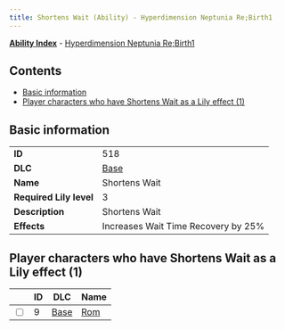 ```yaml
---
title: Shortens Wait (Ability) - Hyperdimension Neptunia Re;Birth1
---
```


[**Ability Index**](/neptunia/rb1/ability/index.html) - [Hyperdimension Neptunia Re;Birth1](/neptunia/rb1)

## Contents

- [Basic information](#basic-information)
- [Player characters who have Shortens Wait as a Lily effect (1)](#player-characters-who-have-shortens-wait-as-a-lily-effect-1)

## Basic information

|   |   |
| -- | -- |
| **ID** | 518 |
| **DLC** | [Base](/neptunia/rb1/dlc/1-base.html) |
| **Name** | Shortens Wait |
| **Required Lily level** | 3 |
| **Description** | Shortens Wait |
| **Effects** | Increases Wait Time Recovery by 25% |


## Player characters who have Shortens Wait as a Lily effect (1)

|    | ID | DLC | Name |
| -- | -- | --- | ---- |
| <input type="checkbox" id="rb1-player-1-9" class="trackbox" /> | 9 | [Base](/neptunia/rb1/dlc/1-base.html) | [Rom](/neptunia/rb1/player/1-9-rom.html) |
